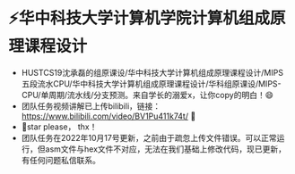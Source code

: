 # ⚡华中科技大学计算机学院计算机组成原理课程设计
+ HUSTCS19沈承磊的组原课设/华中科技大学计算机组成原理课程设计/MIPS五段流水CPU/华中科技大学计算机组成原理课程设计/华科组原课设/MIPS-CPU/单周期/流水线/分支预测。来自学长的溺爱x，让你copy的明白！😄
+ 团队任务视频讲解已上传bilibili，链接：https://www.bilibili.com/video/BV1Pu411k74t/  🤗
+ 🚀star please， thx！
+ 团队任务在2022年10月17号更新，之前由于疏忽上传文件错误。可以正常运行，但asm文件与hex文件不对应，无法在我们基础上修改代码，现已更新，有任何问题私信联系。
